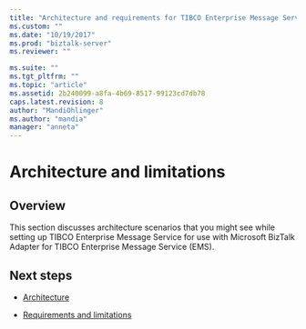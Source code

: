 ```yaml
---
title: "Architecture and requirements for TIBCO Enterprise Message Service | Microsoft Docs"
ms.custom: ""
ms.date: "10/19/2017"
ms.prod: "biztalk-server"
ms.reviewer: ""

ms.suite: ""
ms.tgt_pltfrm: ""
ms.topic: "article"
ms.assetid: 2b240099-a8fa-4b69-8517-99123cd7db78
caps.latest.revision: 8
author: "MandiOhlinger"
ms.author: "mandia"
manager: "anneta"
---
```

# Architecture and limitations

## Overview
This section discusses architecture scenarios that you might see while setting up TIBCO Enterprise Message Service for use with Microsoft BizTalk Adapter for TIBCO Enterprise Message Service (EMS).  
  
## Next steps
  
-   [Architecture](../core/architecture-of-biztalk-adapter-for-tibco-enterprise-message-service.md)  
  
-   [Requirements and limitations](../core/tibco-enterprise-message-service-requirements-and-limitations.md)